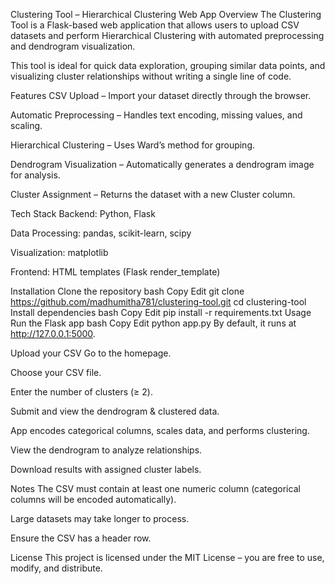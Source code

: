
Clustering Tool – Hierarchical Clustering Web App
Overview
The Clustering Tool is a Flask-based web application that allows users to upload CSV datasets and perform Hierarchical Clustering with automated preprocessing and dendrogram visualization.

This tool is ideal for quick data exploration, grouping similar data points, and visualizing cluster relationships without writing a single line of code.

Features
CSV Upload – Import your dataset directly through the browser.

Automatic Preprocessing – Handles text encoding, missing values, and scaling.

Hierarchical Clustering – Uses Ward’s method for grouping.

Dendrogram Visualization – Automatically generates a dendrogram image for analysis.

Cluster Assignment – Returns the dataset with a new Cluster column.

Tech Stack
Backend: Python, Flask

Data Processing: pandas, scikit-learn, scipy

Visualization: matplotlib

Frontend: HTML templates (Flask render_template)

Installation
Clone the repository
bash
Copy
Edit
git clone https://github.com/madhumitha781/clustering-tool.git
cd clustering-tool
Install dependencies
bash
Copy
Edit
pip install -r requirements.txt
Usage
Run the Flask app
bash
Copy
Edit
python app.py
By default, it runs at http://127.0.0.1:5000.

Upload your CSV
Go to the homepage.

Choose your CSV file.

Enter the number of clusters (≥ 2).

Submit and view the dendrogram & clustered data.

App encodes categorical columns, scales data, and performs clustering.

View the dendrogram to analyze relationships.

Download results with assigned cluster labels.

Notes
The CSV must contain at least one numeric column (categorical columns will be encoded automatically).

Large datasets may take longer to process.

Ensure the CSV has a header row.

License
This project is licensed under the MIT License – you are free to use, modify, and distribute.
